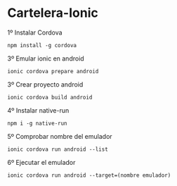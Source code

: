 # Cartelera-Ionic

1º Instalar Cordova 
```
npm install -g cordova
```

3º Emular ionic en android
```
ionic cordova prepare android
```

3º Crear proyecto android
```
ionic cordova build android
```

4º Instalar native-run 
```
npm i -g native-run
```

5º Comprobar nombre del emulador
```
ionic cordova run android --list
```

6º Ejecutar el emulador
```
ionic cordova run android --target=(nombre emulador)
```
